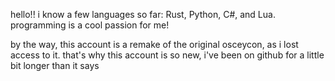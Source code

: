 hello!! i know a few languages so far:
Rust,
Python,
C#,
and Lua.
programming is a cool passion for me!

by the way, this account is a remake of the original osceycon, as i lost access to it. that's why this account is so new, i've been on github for a little bit longer than it says
